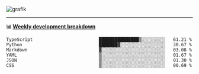 ![grafik](https://user-images.githubusercontent.com/56089155/187718223-45863e96-4c28-4d4c-b3ca-02bf88aeae4c.png)

<hr />

**📊 [Weekly development breakdown](https://wakatime.com/@Ari24)**

<!--START_SECTION:waka-->

```text
TypeScript                         ███████████████▒░░░░░░░░░   61.21 %
Python                             ███████▓░░░░░░░░░░░░░░░░░   30.67 %
Markdown                           ▓░░░░░░░░░░░░░░░░░░░░░░░░   03.08 %
YAML                               ▒░░░░░░░░░░░░░░░░░░░░░░░░   01.67 %
JSON                               ▒░░░░░░░░░░░░░░░░░░░░░░░░   01.30 %
CSS                                ▒░░░░░░░░░░░░░░░░░░░░░░░░   00.69 %
```

<!--END_SECTION:waka-->
